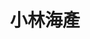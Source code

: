 ---
title: "小林海產"
description: "小林海產"
layout: shop
keywords:
  - 美食競賽
  - 台灣美食
  - 美食精選
datePublished: "2025-06-30"
dateModified: "2025-07-05"
city: "台北市"
district: "大安區"
address: "台北市大安區光復南路574-1號"
phone: "0223254930"
geo: "25.033954469683454, 121.55715231169133"
google_map: "https://maps.app.goo.gl/9Qc5HDxMUNWtNEMC6"
footinder: "https://footinder.com.tw/%e5%8f%b0%e5%8c%97%e5%b8%82%e5%a4%a7%e5%ae%89%e5%8d%80/9088/"
official: "https://www.facebook.com/profile.php?id=100063650422245"
award:
  - name: "500盤"
    year: "2024"
    entries:
      - dishes:
          - "臭豆腐"

---